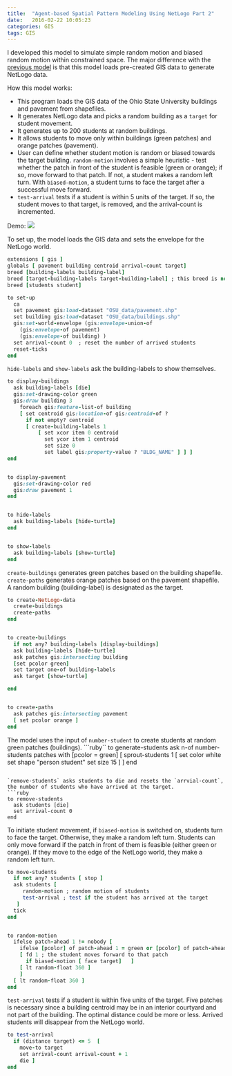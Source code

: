```yaml
---
title:  "Agent-based Spatial Pattern Modeling Using NetLogo Part 2"
date:   2016-02-22 10:05:23
categories: GIS
tags: GIS
---
```

I developed this model to simulate simple random motion and biased random motion within constrained space. The major difference with the [previous model](https://flyingsiying.github.io/2016/netlogo1/) is that this model loads pre-created GIS data to generate NetLogo data.

How this model works:
* This program loads the GIS data of the Ohio State University buildings and pavement from
shapefiles.
* It generates NetLogo data and picks a random building as a `target` for student movement.
* It generates up to 200 students at random buildings.
* It allows students to move only within buildings (green patches) and orange patches (pavement).
* User can define whether student motion is random or biased towards the target building. `random-motion` involves a simple heuristic - test whether the patch in front of the student is feasible (green or orange); if so, move forward to that patch. If not, a student makes a random left turn. With `biased-motion`, a student turns to face the target after a successful move forward.
* `test-arrival` tests if a student is within 5 units of the target. If so, the student moves to that target, is removed, and the arrival-count is incremented.

Demo:
![](/images/demo/osu.gif)


To set up, the model loads the GIS data and sets the envelope for the NetLogo world.
``` ruby
extensions [ gis ]
globals [ pavement building centroid arrival-count target]
breed [building-labels building-label]
breed [target-building-labels target-building-label] ; this breed is not necessarily used in my code
breed [students student]

to set-up
  ca
  set pavement gis:load-dataset "OSU_data/pavement.shp"
  set building gis:load-dataset "OSU_data/buildings.shp"
  gis:set-world-envelope (gis:envelope-union-of
    (gis:envelope-of pavement)
    (gis:envelope-of building) )
  set arrival-count 0  ; reset the number of arrived students
  reset-ticks
end
```

`hide-labels` and `show-labels` ask the building-labels to show themselves.
```ruby
to display-buildings
  ask building-labels [die]
  gis:set-drawing-color green
  gis:draw building 3
    foreach gis:feature-list-of building
    [ set centroid gis:location-of gis:centroid-of ?
      if not empty? centroid
      [ create-building-labels 1
          [ set xcor item 0 centroid
            set ycor item 1 centroid
            set size 0
            set label gis:property-value ? "BLDG_NAME" ] ] ]
end


to display-pavement
  gis:set-drawing-color red
  gis:draw pavement 1
end


to hide-labels
  ask building-labels [hide-turtle]
end


to show-labels
  ask building-labels [show-turtle]
end
```

`create-buildings` generates green patches based on the building shapefile. `create-paths` generates orange patches based on the pavement shapefile. A random building (building-label) is designated as the target.

```ruby
to create-NetLogo-data
  create-buildings
  create-paths
end


to create-buildings
  if not any? building-labels [display-buildings]
  ask building-labels [hide-turtle]
  ask patches gis:intersecting building
  [set pcolor green]
  set target one-of building-labels
  ask target [show-turtle]

end


to create-paths
  ask patches gis:intersecting pavement
  [ set pcolor orange ]
end
```

The model uses the input of `number-student` to create students at random green patches (buildings).
```ruby``
to generate-students
  ask n-of number-students patches with [pcolor = green]
  [ sprout-students 1 [
      set color white
      set shape "person student"
      set size 15 ]
  ]
end
```

`remove-students` asks students to die and resets the `arrvial-count`, the number of students who have arrived at the target.
```ruby
to remove-students
  ask students [die]
  set arrival-count 0
end
```

To initiate student movement, if `biased-motion` is switched on, students turn to face the target. Otherwise, they make a random left turn. Students can only move forward if the patch in front of them is feasible (either green or orange). If they move to the edge of the NetLogo world, they make a random left turn.
```ruby
to move-students
  if not any? students [ stop ]
  ask students [
     random-motion ; random motion of students
     test-arrival ; test if the student has arrived at the target
   ]
  tick
end


to random-motion
  ifelse patch-ahead 1 != nobody [  
    ifelse [pcolor] of patch-ahead 1 = green or [pcolor] of patch-ahead 1 = orange
    [ fd 1 ; the student moves forward to that patch
      if biased-motion [ face target]   ]   
    [ lt random-float 360 ]
    ]
  [ lt random-float 360 ]
end
```

`test-arrival` tests if a student is within five units of the target. Five patches is necessary since a building centroid may be in an interior courtyard and not part of the building. The optimal distance could be more or less. Arrived students will disappear from the NetLogo world.

```ruby
to test-arrival
  if (distance target) <= 5  [
    move-to target
    set arrival-count arrival-count + 1
    die ]
end
```
